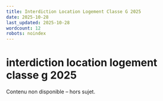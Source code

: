 ```yaml
---
title: Interdiction Location Logement Classe G 2025
date: 2025-10-28
last_updated: 2025-10-28
wordcount: 12
robots: noindex
---
```


# interdiction location logement classe g 2025

Contenu non disponible – hors sujet.